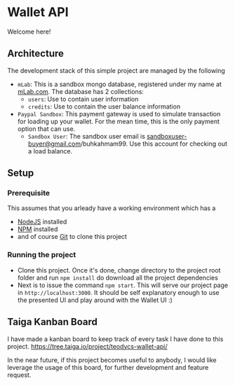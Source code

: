 # Wallet API
Welcome here!

## Architecture
The development stack of this simple project are managed by the following
* `mLab`: This is a sandbox mongo database, registered under my name at [mLab.com](http://mLab.com). The database
  has 2 collections:
  * `users`: Use to contain user information
  * `credits`: Use to contain the user balance information
* `Paypal Sandbox`: This payment gateway is used to simulate transaction for loading up your wallet. For the mean time, this is the only payment option that can use.
  * `Sandbox User`: The sandbox user email is sandboxuser-buyer@gmail.com/buhkahmam99. Use this account for checking out a load balance.

## Setup

### Prerequisite
This assumes that you arleady have a working environment which has a
* [NodeJS](https://nodejs.org) installed
* [NPM](https://www.npmjs.com) installed
* and of course [Git](https://git-scm.com/book/en/v2/Getting-Started-Installing-Git) to clone this project

### Running the project
* Clone this project. Once it's done, change directory to the project root folder and run `npm install` do download all the project dependencies
* Next is to issue the command `npm start`. This will serve our project page in `http://localhost:3000`. It should be self explanatory enough to use the presented UI and play around with the Wallet UI :)
  
## Taiga Kanban Board
I have made a kanban board to keep track of every task I have done to this project.
https://tree.taiga.io/project/teodycs-wallet-api/

In the near future, if this project becomes useful to anybody, I would like leverage the usage of this board, for
further development and feature request.
